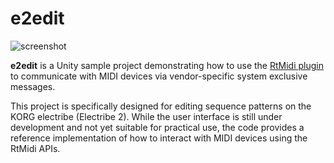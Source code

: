 # e2edit

![screenshot](https://github.com/user-attachments/assets/278917be-de8d-406b-b59c-df85807719c9)

**e2edit** is a Unity sample project demonstrating how to use the [RtMidi plugin]
to communicate with MIDI devices via vendor-specific system exclusive messages.

[RtMidi plugin]: https://github.com/keijiro/jp.keijiro.rtmidik

This project is specifically designed for editing sequence patterns on the
KORG electribe (Electribe 2). While the user interface is still under
development and not yet suitable for practical use, the code provides a
reference implementation of how to interact with MIDI devices using the RtMidi
APIs.
